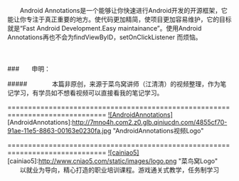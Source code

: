 　　Android Annotations是一个能够让你快速进行Android开发的开源框架，它能让你专注于真正重要的地方。使代码更加精简，使项目更加容易维护，它的目标就是“Fast Android Development.Easy maintainance”。使用Android Annotations再也不会为findViewByID，setOnClickListener 而烦恼。
<br/>
<br/>
<br/>
<br/>
###　　申明：<br/>

#####　　　　本篇非原创，来源于菜鸟窝讲师（江清清）的视频整理，作为笔记学习，有学员如不想看视频可以直接看我的笔记学习。
<br/>

==============================================================================
[![AndroidAnnotations]](http://www.cniao5.com/course/10074)  
[AndroidAnnotations]:http://7mno4h.com2.z0.glb.qiniucdn.com/4855cf70-91ae-11e5-8863-00163e0230fa.jpg "AndroidAnnotations视频Logo"


==============================================================================
[![cainiao5]](http://www.cniao5.com/)  
[cainiao5]:http://www.cniao5.com/static/images/logo.png "菜鸟窝Logo"
　　以就业为导向，精心打造的职业培训课程。游戏通关式教学，任务制学习
<br/>

